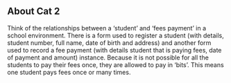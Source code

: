 ## About Cat 2

Think of the relationships between a ‘student’ and ‘fees payment’ in a school environment.  There is a form used to register a student (with details, student number, full name, date of birth and address) and another form used to record a fee payment (with details student that is paying fees, date of payment and amount) instance. Because it is not possible for all the students to pay their fees once, they are allowed to pay in ‘bits’. This means one student pays fees once or many times. 